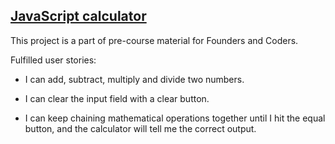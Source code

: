 ## [JavaScript calculator](https://isnotafunction.github.io/calculator/)

This project is a part of pre-course material for Founders and Coders.

Fulfilled user stories:  
* I can add, subtract, multiply and divide two numbers.

* I can clear the input field with a clear button.

* I can keep chaining mathematical operations together until I hit the equal button, and the calculator will tell me the correct output.

